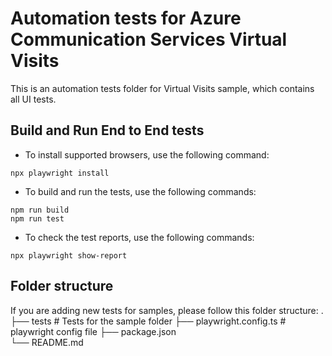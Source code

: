 # Automation tests for Azure Communication Services Virtual Visits

This is an automation tests folder for Virtual Visits sample, which contains all UI tests.

## Build and Run End to End tests

- To install supported browsers, use the following command:

```
npx playwright install

```

- To build and run the tests, use the following commands:

```
npm run build
npm run test
```

- To check the test reports, use the following commands:

```
npx playwright show-report
```

## Folder structure

If you are adding new tests for samples, please follow this folder structure:
.
├── tests # Tests for the sample folder
├── playwright.config.ts # playwright config file
├── package.json  
 └── README.md

